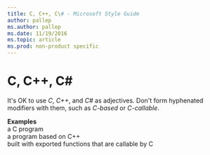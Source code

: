 ```yaml
---
title: C, C++, C\# - Microsoft Style Guide
author: pallep
ms.author: pallep
ms.date: 11/19/2016
ms.topic: article
ms.prod: non-product specific
---
```


# C, C++, C\#

It's OK to use *C*, *C++*, and *C\#* as adjectives. Don't form hyphenated modifiers with them, such as *C-based* or *C-callable*.

**Examples**  
a C program  
a program based on C++   
built with exported functions that are callable by C
